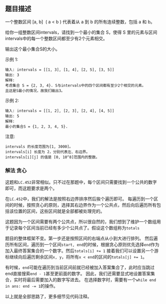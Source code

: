 ## 题目描述
一个整数区间 [a, b]  ( a < b ) 代表着从 a 到 b 的所有连续整数，包括 a 和 b。

给你一组整数区间intervals，请找到一个最小的集合 S，使得 S 里的元素与区间intervals中的每一个整数区间都至少有2个元素相交。

输出这个最小集合S的大小。

示例 1:
```
输入: intervals = [[1, 3], [1, 4], [2, 5], [3, 5]]
输出: 3
解释:
考虑集合 S = {2, 3, 4}. S与intervals中的四个区间都有至少2个相交的元素。
且这是S最小的情况，故我们输出3。
```
示例 2:
```
输入: intervals = [[1, 2], [2, 3], [2, 4], [4, 5]]
输出: 5
解释:
最小的集合S = {1, 2, 3, 4, 5}.
```
注意:
```
intervals 的长度范围为[1, 3000]。
intervals[i] 长度为 2，分别代表左、右边界。
intervals[i][j] 的值是 [0, 10^8]范围内的整数。
```

### 解法 贪心
这题和`LC.452`非常相似。只不过在那题中，每个区间只需要找到一个公共的数字即可，而这题要求是两个。

在`LC.452`中，我们的解法是按照右边界排序然后挨个遍历即可。
每遍历到一个区间的时候，按照贪心的原则，选择其右边界作为一个公共点，然后向后遍历所有包括该位置的区间，这些区间就是全部都被处理完的。

这题因为一个区间需要有两个公共点，所以很自然的，我们想到了维护一个数组用于记录每个区间当前已经有多少个公共点了。假设这个数组称为`totals`

题目的整体框架不变。第一步还是按照区间的右端点从小到大进行排列。
然后遍历所有区间，遍历到一个区间`start, end`的时候，根据贪心原则优先选择`end`作为加入最终答案集合的一个数字。然后`totals[i] += 1`
接着我们可以设置另一个游标继续向后遍历剩余区间`x, y`，将所有`x < end`的区间的`totals[j] += 1`。

有时候，`end`可能在遍历到当前区间前就已经被加入答案集合了，此时应当跳过end直接搜索`end - 1`甚至更前面的数字。
因此，我们还需要显式地设置答案集合，实时将最后需要加入的数字写进去。
在选择数字时，需要有一个`while end in ans: end -= 1`的操作。

以上就是全部思路了，更多细节见代码注释。